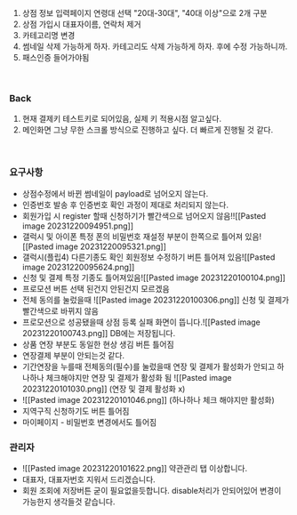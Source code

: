
1. 상점 정보 입력페이지 연령대 선택 "20대-30대", "40대 이상"으로 2개 구분
2. 상점 가입시 대표자이름, 연락처 제거
3. 카테고리명 변경
4. 썸네일 삭제 가능하게 하자. 카테고리도 삭제 가능하게 하자. 후에 수정 가능하니까.
5. 패스인증 들어가야됨

<br>

### Back
1. 현재 결제키 테스트키로 되어있음, 실제 키 적용시점 알고싶다.
2. 메인화면 그냥 무한 스크롤 방식으로 진행하고 싶다. 더 빠르게 진행될 것 같다.

<br>

### 요구사항
- 상점수정에서 바뀐 썸네일이 payload로 넘어오지 않는다.
- 인증번호 발송 후 인증번호 확인 과정이 제대로 처리되지 않는다.
- 회원가입 시 register 할때 신청하기가 빨간색으로 넘어오지 않음!![[Pasted image 20231220094951.png]]
- 갤럭시 및 아이폰 특정 폰의 비밀번호 재설정 부분이 한쪽으로 틀어져 있음![[Pasted image 20231220095321.png]]
- 갤럭시(플립4) 다른기종도 확인 회원정보 수정하기 버튼 틀어져 있음![[Pasted image 20231220095624.png]]
- 신청 및 결제 특정 기종도 틀어져있음![[Pasted image 20231220100104.png]]
- 프로모션 버튼 선택 된건지 안된건지 모르겠음
- 전체 동의를 눌렀을때 ![[Pasted image 20231220100306.png]] 신청 및 결제가 빨간색으로 바뀌지 않음
- 프로모션으로 성공됐을때 상점 등록 실패 화면이 뜹니다.![[Pasted image 20231220100743.png]] DB에는 저장됩니다.
- 상품 연장 부분도 동일한 현상 생김 버튼 틀어짐
- 연장결제 부분이 안되는것 같다.
- 기간연장을 누를때 전체동의(필수)를 눌렀을때 연장 및 결제가 활성화가 안되고 하나하나 체크해야지만 연장 및 결제가 활성화 됨 ![[Pasted image 20231220101030.png]] (연장 및 결제 활성화 x)
- ![[Pasted image 20231220101046.png]] (하나하나 체크 해야지만 활성화)
- 지역구직 신청하기도 버튼 틀어짐
- 마이페이지 - 비밀번호 변경에서도 틀어짐

### 관리자
- ![[Pasted image 20231220101622.png]] 약관관리 탭 이상합니다.
- 대표자, 대표자번호 지워서 드리겠습니다.
- 회원 조회에 저장버튼 굳이 필요없을듯합니다. disable처리가 안되어있어 변경이 가능한지 생각들것 같습니다.